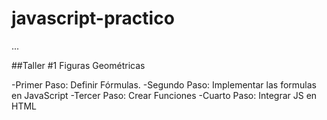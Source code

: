# javascript-practico

...

##Taller #1 Figuras Geométricas

-Primer Paso: Definir Fórmulas.
-Segundo Paso: Implementar las formulas en JavaScript
-Tercer Paso: Crear Funciones
-Cuarto Paso: Integrar JS en HTML

